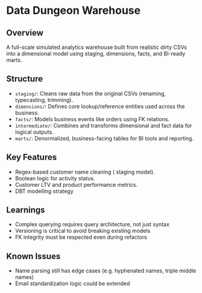 # Data Dungeon Warehouse

## Overview
A full-scale simulated analytics warehouse built from realistic dirty CSVs into a dimensional model using staging, dimensions, facts, and BI-ready marts.

## Structure

- `staging/`: Cleans raw data from the original CSVs (renaming, typecasting, trimming).
- `dimensions/`: Defines core lookup/reference entities used across the business.
- `facts/`: Models business events like orders using FK relations.
- `intermediate/`: Combines and transforms dimensional and fact data for logical outputs.
- `marts/`: Denormalized, business-facing tables for BI tools and reporting.

## Key Features

- Regex-based customer name cleaning ( staging model).
- Boolean logic for activity status.
- Customer LTV and product performance metrics.
- DBT modelling strategy

## Learnings

- Complex querying requires query architecture, not just syntax
- Versioning is critical to avoid breaking existing models
- FK integrity must be respected even during refactors

## Known Issues

- Name parsing still has edge cases (e.g. hyphenated names, triple middle names)
- Email standardization logic could be extended
